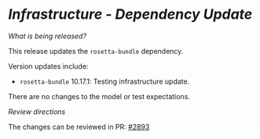 # _Infrastructure - Dependency Update_

_What is being released?_

This release updates the `rosetta-bundle` dependency.

Version updates include:
- `rosetta-bundle` 10.17.1: Testing infrastructure update.

There are no changes to the model or test expectations.

_Review directions_

The changes can be reviewed in PR: [#2893](https://github.com/finos/common-domain-model/pull/2893)

